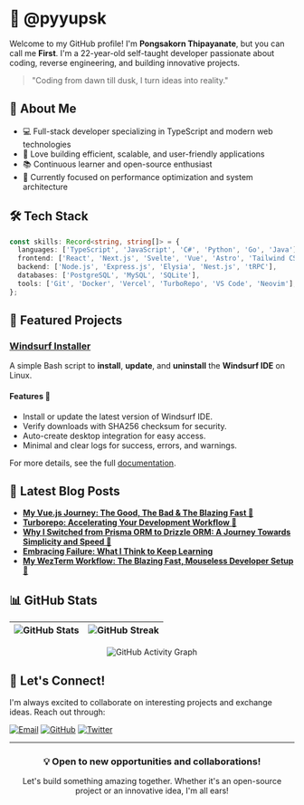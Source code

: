 # 🚀 @pyyupsk

Welcome to my GitHub profile! I'm **Pongsakorn Thipayanate**, but you can call
me **First**. I'm a 22-year-old self-taught developer passionate about coding,
reverse engineering, and building innovative projects.

> "Coding from dawn till dusk, I turn ideas into reality."

## 🎯 About Me

- 💻 Full-stack developer specializing in TypeScript and modern web technologies
- 🔧 Love building efficient, scalable, and user-friendly applications
- 📚 Continuous learner and open-source enthusiast
- 🌱 Currently focused on performance optimization and system architecture

## 🛠️ Tech Stack

```typescript
const skills: Record<string, string[]> = {
  languages: ['TypeScript', 'JavaScript', 'C#', 'Python', 'Go', 'Java'],
  frontend: ['React', 'Next.js', 'Svelte', 'Vue', 'Astro', 'Tailwind CSS'],
  backend: ['Node.js', 'Express.js', 'Elysia', 'Nest.js', 'tRPC'],
  databases: ['PostgreSQL', 'MySQL', 'SQLite'],
  tools: ['Git', 'Docker', 'Vercel', 'TurboRepo', 'VS Code', 'Neovim'],
};
```

## 🌟 Featured Projects

### [Windsurf Installer](https://github.com/pyyupsk/windsurf-installer)

A simple Bash script to **install**, **update**, and **uninstall** the
**Windsurf IDE** on Linux.

#### Features 🎉

- Install or update the latest version of Windsurf IDE.
- Verify downloads with SHA256 checksum for security.
- Auto-create desktop integration for easy access.
- Minimal and clear logs for success, errors, and warnings.

For more details, see the full
[documentation](https://github.com/pyyupsk/windsurf-installer).

## 📝 Latest Blog Posts

<!-- START_TEMPLATE -->

- **[My Vue.js Journey: The Good, The Bad & The Blazing Fast 🚀](https://pyyupsk.vercel.app/post/e4aefc4c-e392-4c51-ac4f-98c13bbed464)**
- **[Turborepo: Accelerating Your Development Workflow 🚀](https://pyyupsk.vercel.app/post/0dc1d17e-5b62-49bb-9c4c-a2804a578f5e)**
- **[Why I Switched from Prisma ORM to Drizzle ORM: A Journey Towards Simplicity and Speed 🚀](https://pyyupsk.vercel.app/post/1d1ce593-b5af-4a34-8952-2db81614035f)**
- **[Embracing Failure: What I Think to Keep Learning](https://pyyupsk.vercel.app/post/4d90a9c1-85f9-4818-a383-f89df4bc6820)**
- **[My WezTerm Workflow: The Blazing Fast, Mouseless Developer Setup 🚀](https://pyyupsk.vercel.app/post/b677f359-f99b-4e23-8784-d733fe5a7154)**
<!-- END_TEMPLATE -->

## 📊 GitHub Stats

<div align="center">
  
| ![GitHub Stats](https://github-readme-stats.vercel.app/api?username=pyyupsk&show_icons=true&hide_border=true&bg_color=1e1e2e&text_color=cdd6f4&icon_color=cba6f7&title_color=94e2d5) | ![GitHub Streak](https://streak-stats.demolab.com?user=pyyupsk&theme=catppuccin-mocha&hide_border=true) |
| ------------------------------------------------------------------------------------------------------------------------------------------------------------------------------------ | ------------------------------------------------------------------------------------------------------- |

![GitHub Activity Graph](https://github-readme-activity-graph.vercel.app/graph?username=pyyupsk&bg_color=1e1e2e&color=cdd6f4&line=cba6f7&point=94e2d5&area=true&hide_border=true)

</div>

## 🤝 Let's Connect!

I'm always excited to collaborate on interesting projects and exchange ideas.
Reach out through:

[![Email](https://img.shields.io/badge/Email-pyyupsk%40proton.me-blue?style=flat-square&logo=protonmail)](mailto:pyyupsk@proton.me)
[![GitHub](https://img.shields.io/badge/GitHub-pyyupsk-black?style=flat-square&logo=github)](https://github.com/pyyupsk)
[![Twitter](https://img.shields.io/badge/Twitter-@pyyupsk__-blue?style=flat-square&logo=twitter)](https://x.com/pyyupsk_)

---

<div align="center">
  
### 💡 Open to new opportunities and collaborations!
Let's build something amazing together. Whether it's an open-source project or an innovative idea, I'm all ears!

</div>
